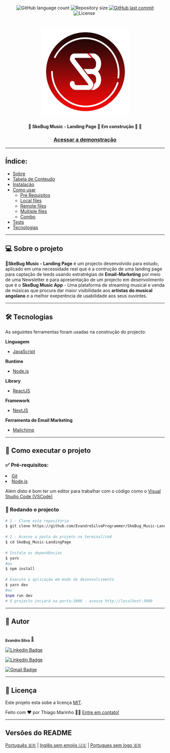 
<p align="center">
  <img alt="GitHub language count" src="https://img.shields.io/github/languages/count/EvandroSilvaProgrammer/SkeBug_Music-LandingPage?color=%2304D361">

  <img alt="Repository size" src="https://img.shields.io/github/repo-size/EvandroSilvaProgrammer/SkeBug_Music-LandingPage">

  <a href="https://github.com/tgmarinho/README-ecoleta/commits/master">
    <img alt="GitHub last commit" src="https://img.shields.io/github/last-commit/EvandroSilvaProgrammer/SkeBug_Music-LandingPage">
  </a>
    
   <img alt="License" src="https://img.shields.io/badge/license-MIT-brightgreen">

   <img alt="" src="https://img.shields.io/badge/Feito por-Evandro Silva AKA SkeBug-blueviolet">
</p>
<h1 align="center">
    <img alt="NextLevelWeek" title="#NextLevelWeek" src="src/assets/images/logo.png" />
</h1>

<h4 align="center"> 
	🚧  SkeBug Music - Landing Page 🎵 Em construção 🚀 🚧
</h4>

<h3 align="center"> <a href="">Acessar a demonstração</a> </h3>

---
## Índice:
<!--ts-->
   * [Sobre](#Sobre)
   * [Tabela de Conteudo](#tabela-de-conteudo)
   * [Instalação](#instalacao)
   * [Como usar](#como-usar)
      * [Pre Requisitos](#pre-requisitos)
      * [Local files](#local-files)
      * [Remote files](#remote-files)
      * [Multiple files](#multiple-files)
      * [Combo](#combo)
   * [Tests](#testes)
   * [Tecnologias](#tecnologias)
<!--te-->
---
## 💻 Sobre o projeto

<p>
    🎵<strong>SkeBug Music - Landing Page</strong> é um projecto desenvolvido para estudo, aplicado em uma necessidade real que é a contrução de uma landing page para captação de leeds usando estratrégias de <strong>Email-Marketing</strong> por meio de uma Newsletter e para apresentação de um projecto em desenvolimento que é o <strong>SkeBug Music App</strong> - Uma plataforma de streaming musical e venda de músicas que procura dar maior visibilidade aos <strong> artistas do musical angolano</strong> e a melhor exeperência de usabilidade aos seus ouvintes.
</p>

---
## 🛠 Tecnologias
<p>As seguintes ferramentas foram usadas na construção do projecto:</p>
<strong>Linguagem</strong>
<ul>
    <li>
        <a href="https://www.w3schools.com/js/">JavaScript</a> 
    </li>
</ul>

<strong>Runtime</strong>
<ul>
    <li><a href="https://nodejs.org/en/">Node.js</a></li>
</ul>

<strong>Library</strong>
<ul>
    <li><a href="https://reactjs.org/">ReactJS</a></li>
</ul>

<strong>Framework</strong>
<ul>
    <li><a href="https://nextjs.org/">NextJS</a></li>
</ul>

<strong>Ferramenta de Email Marketing</strong>
<ul>
    <li><a href="https://mailchimp.com/">Mailchimp</a></li>
</ul>

---
## 🚀 Como executar o projeto

### ✅ Pré-requisitos:

<li><a href="https://git-scm.com">Git</a></li>
<li><a href="https://nodejs.org/en/">Node.js</a></li>
<p>Além disto é bom ter um editor para trabalhar com o código como o <a href="https://code.visualstudio.com/">Visual Studio Code (VSCode)</a> </p>

### 🎲 Rodando o projecto

```bash
# 1 - Clone este repositório
$ git clone https://github.com/EvandroSilvaProgrammer/SkeBug_Music-LandingPage.git

# 2 - Acesse a pasta do projeto no terminal/cmd
$ cd SkeBug_Music-LandingPage

# Instale as dependências
$ yarn
#ou
$ npm install

# Execute a aplicação em modo de desenvolvimento
$ yarn dev
#ou
$npm run dev
# O projecto inciará na porta:3000 - acesse http://localhost:3000

```

---

## 🦸 Autor

<a href="https://github.com/EvandroSilvaProgrammer">
 <img style="border-radius: 50%;" src="https://avatars.githubusercontent.com/u/67426023?v=4" width="100px;" alt=""/>
 <br />
 <sub><b>Evandro Silva</b></sub></a> <a href="https://blog.rocketseat.com.br/author/thiago/" title="Rocketseat">🚀</a>
 <br />

[![Linkedin Badge](https://img.shields.io/badge/-Thiago-blue?style=flat-square&logo=Linkedin&logoColor=white&link=https://www.linkedin.com/in/tgmarinho/)](https://www.linkedin.com/in/tgmarinho/) 

[![Linkedin Badge](https://img.shields.io/badge/-Thiago-blue?style=flat-square&logo=Linkedin&logoColor=white&link=https://www.linkedin.com/in/tgmarinho/)](https://www.linkedin.com/in/tgmarinho/)

[![Gmail Badge](https://img.shields.io/badge/-tgmarinho@gmail.com-c14438?style=flat-square&logo=Gmail&logoColor=white&link=mailto:tgmarinho@gmail.com)](mailto:tgmarinho@gmail.com)

---

## 📝 Licença

Este projeto esta sobe a licença [MIT](./LICENSE).

Feito com ❤️ por Thiago Marinho 👋🏽 [Entre em contato!](https://www.linkedin.com/in/tgmarinho/)

---

##  Versões do README

[Português 🇧🇷](./README.md)  |  [Inglês sem emojis 🇺🇸](./README-en.md) | [Portugues sem logo  🇧🇷](./README-sem-logo.md) 